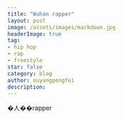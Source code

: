```yaml
---
title: "Wuhan rapper"
layout: post
image: /assets/images/markdown.jpg
headerImage: true
tag:
- hip hop
- rap
- freestyle
star: false
category: blog
author: ouyangpengfei
description: 
---
```


�人��rapper
